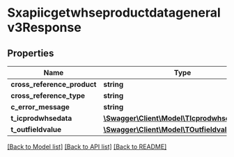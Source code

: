 # Sxapiicgetwhseproductdatageneralv3Response

## Properties
Name | Type | Description | Notes
------------ | ------------- | ------------- | -------------
**cross_reference_product** | **string** |  | [optional] 
**cross_reference_type** | **string** |  | [optional] 
**c_error_message** | **string** |  | [optional] 
**t_icprodwhsedata** | [**\Swagger\Client\Model\TIcprodwhsedataResp**](TIcprodwhsedataResp.md) |  | [optional] 
**t_outfieldvalue** | [**\Swagger\Client\Model\TOutfieldvalueResp**](TOutfieldvalueResp.md) |  | [optional] 

[[Back to Model list]](../README.md#documentation-for-models) [[Back to API list]](../README.md#documentation-for-api-endpoints) [[Back to README]](../README.md)


